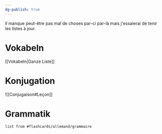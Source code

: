 ```yaml
---
dg-publish: true
---
```


Il manque peut-être pas mal de choses par-ci par-là mais j'essaierai de tenir les listes à jour.

# Vokabeln

[[Vokabeln|Ganze Liste]]

# Konjugation

![[Conjugaison#Leçon]]

# Grammatik

```dataview
list from #flashcards/allemand/grammaire
```
